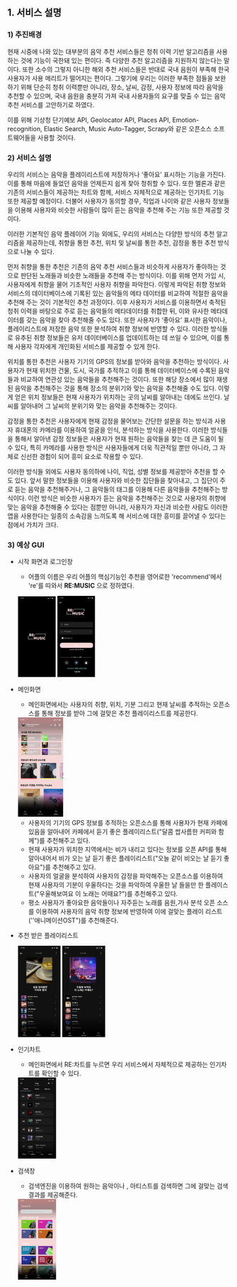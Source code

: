 ## 1. 서비스 설명

### 1) 추진배경

  현재 시중에 나와 있는 대부분의 음악 추천 서비스들은 청취 이력 기반 알고리즘을 사용하는 것에 기능이 국한돼 있는 편이다. 즉 다양한 추천 알고리즘을 지원하지 않는다는 말이다. 또한 소수의 그렇지 아니한 해외 추천 서비스들은 반대로 국내 음원이 부족해 한국 사용자가 사용 메리트가 떨어지는 편이다. 그렇기에 우리는 이러한 부족한 점들을 보완하기 위해 단순히 청취 이력뿐만 아니라, 장소, 날씨, 감정, 사용자 정보에 따라 음악을 추천할 수 있으며, 국내 음원을 충분히 가져 국내 사용자들의 요구를 맞출 수 있는 음악 추천 서비스를 고안하기로 하였다.

  이를 위해 기상청 단기예보 API, Geolocator API, Places API, Emotion-recognition, Elastic Search, Music Auto-Tagger, Scrapy와 같은 오픈소스 소프트웨어들을 사용할 것이다.

### 2) 서비스 설명

  우리의 서비스는 음악을 플레이리스트에 저장하거나 ‘좋아요’ 표시하는 기능을 가진다. 이를 통해 마음에 들었던 음악을 언제든지 쉽게 찾아 청취할 수 있다. 또한 멜론과 같은 기존의 서비스들이 제공하는 차트와 함께, 서비스 자체적으로 제공하는 인기차트 기능 또한 제공할 예정이다. 더불어 사용자가 동의할 경우, 직업과 나이와 같은 사용자 정보들을 이용해 사용자와 비슷한 사람들이 많이 듣는 음악을 추천해 주는 기능 또한 제공할 것이다.

   이러한 기본적인 음악 플레이어 기능 외에도, 우리의 서비스는 다양한 방식의 추천 알고리즘을 제공하는데, 취향을 통한 추천, 위치 및 날씨를 통한 추천, 감정을 통한 추천 방식으로 나눌 수 있다. 

   먼저 취향을 통한 추천은 기존의 음악 추천 서비스들과 비슷하게 사용자가 좋아하는 것으로 판단된 노래들과 비슷한 노래들을 추천해 주는 방식이다. 이를 위해 먼저 가입 시, 사용자에게 취향을 물어 기초적인 사용자 취향을 파악한다. 이렇게 파악된 취향 정보와 서비스의 데이터베이스에 기록된 있는 음악들의 메타 데이터를 비교하여 적절한 음악을 추천해 주는 것이 기본적인 추천 과정이다. 이후 사용자가 서비스를 이용하면서 축적된 청취 이력을 바탕으로 주로 듣는 음악들의 메타데이터를 취합한 뒤, 이와 유사한 메타데이터를 갖는 음악을 찾아 추천해줄 수도 있다. 또한 사용자가 ‘좋아요’ 표시한 음악이나, 플레이리스트에 저장한 음악 또한 분석하여 취향 정보에 반영할 수 있다. 이러한 방식들로 유추된 취향 정보들은 유저 데이터베이스를 업데이트하는 데 쓰일 수 있으며, 이를 통해 사용자 각자에게 개인화된 서비스를 제공할 수 있게 한다. 

   위치를 통한 추천은 사용자 기기의 GPS의 정보를 받아와 음악을 추천하는 방식이다. 사용자가 현재 위치한 건물, 도시, 국가를 추적하고 이를 통해 데이터베이스에 수록된 음악들과 비교하여 연관성 있는 음악들을 추천해주는 것이다. 또한 해당 장소에서 많이 재생된 음악을 추천해주는 것을 통해 장소의 분위기와 맞는 음악을 추천해줄 수도 있다. 이렇게 얻은 위치 정보들은 현재 사용자가 위치하는 곳의 날씨를 알아내는 데에도 쓰인다. 날씨를 알아내어 그 날씨의 분위기와 맞는 음악을 추천해주는 것이다.

   감정을 통한 추천은 사용자에게 현재 감정을 물어보는 간단한 설문을 하는 방식과 사용자 휴대폰의 카메라를 이용하여 얼굴을 인식, 분석하는 방식을 사용한다. 이러한 방식들을 통해서 알아낸 감정 정보들은 사용자가 현재 원하는 음악들을 찾는 데 큰 도움이 될 수 있다, 특히 카메라를 사용한 방식은 사용자들에게 더욱 직관적일 뿐만 아니라, 그 자체로 신선한 경험이 되어 흥미 요소로 작용할 수 있다.

   이러한 방식들 외에도 사용자 동의하에 나이, 직업, 성별 정보를 제공받아 추천을 할 수도 있다. 앞서 말한 정보들을 이용해 사용자와 비슷한 집단들을 찾아내고, 그 집단이 주로 듣는 음악을 추천해주거나, 그 음악들의 태그를 이용해 다른 음악들을 추천해주는 방식이다. 이런 방식은 비슷한 사용자가 듣는 음악을 추천해주는 것으로 사용자의 취향에 맞는 음악을 추천해줄 수 있다는 점뿐만 아니라, 사용자가 자신과 비슷한 사람도 이러한 앱을 사용한다는 일종의 소속감을 느끼도록 해 서비스에 대한 흥미를 끌어낼 수 있다는 점에서 가치가 크다.

### 3) 예상 GUI

- 시작 화면과 로그인창

  - 어플의 이름은 우리 어플의 핵심기능인 추천을 영어로한 'recommend'에서 're'를 따와서 **RE:MUSIC** 으로 정하였다.

  <img src="sImg1.png" alt="시작화면" style="zoom:50%;" /> <img src="sImg2.png" alt="로그인창" style="zoom:50%;" />



- 메인화면

  - 메인화면에서는 사용자의 취향, 위치, 기분 그리고 현재 날씨를 추적하는 오픈소스를 통해 정보를 받아 그에 걸맞은 추천 플레이리스트를 제공한다. 

  <img src="sImg5.png" alt="메인화면" style="zoom:50%;" />

   

  - 사용자의 기기의 GPS 정보를 추적하는 오픈소스를 통해 사용자가 현재 카페에 있음을 알아내어 카페에서 듣기 좋은 플레이리스트("달콤 쌉사름한 커피와 함께")를 추천해주고 있다. 
  - 현재 사용자가 위치한 지역에서는 비가 내리고 있다는 정보를 오픈 API를 통해 알아내어서 비가 오는 날 듣기 좋은 플레이리스트("오늘 같이 비오는 날 듣기 좋아요")를 추천해주고 있다.
  - 사용자의 얼굴을 분석하여 사용자의 감정을 파악해주는 오픈소스를 이용하여 현재 사용자의 기분이 우울하다는 것을 파악하여 우울한 날 들을만 한 플레이스트("우울해보여요 이 노래는 어때요?")를 추천해주고 있다.
  - 평소 사용자가 좋아요한 음악들이나 자주듣는 노래를 음원,가사 분석 오픈 소스를 이용하여  사용자의 음악 취향 정보에 반영하여 이에 걸맞는 플레이 리스트(''애니메이션OST")를 추천해준다.

- 추천 받은 플레이리스트 

  <img src="sImg6.png" alt="추천플레이스트1" style="zoom:50%;" /> <img src="sImg7.png" alt="우울추천플레이리스트" style="zoom:50%;" />



- 인기차트

  - 메인화면에서 RE:차트를 누르면 우리 서비스에서 자체적으로 제공하는 인기차트를 확인할 수 있다.

  <img src="sImg4.png" alt="음원차트" style="zoom:50%;" />

- 검색창

  - 검색엔진을 이용하여 원하는 음악이나 , 아티스트를 검색하면 그에 걸맞는 검색 결과를 제공해준다.

  <img src="sImg3.png" alt="검색창" style="zoom:50%;" />

  
